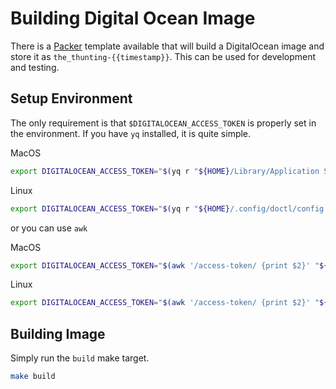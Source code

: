 # Building Digital Ocean Image

There is a [Packer](https:/github.com/hashicorp/packer) template available that will build a DigitalOcean image and store it as `the_thunting-{{timestamp}}`. This can be used for development and testing.

## Setup Environment

The only requirement is that `$DIGITALOCEAN_ACCESS_TOKEN` is properly set in the environment. If you have `yq` installed, it is quite simple.

MacOS

```bash
export DIGITALOCEAN_ACCESS_TOKEN="$(yq r "${HOME}/Library/Application Support/doctl/config.yaml" access-token)
```

Linux

```bash
export DIGITALOCEAN_ACCESS_TOKEN="$(yq r "${HOME}/.config/doctl/config.yaml" access-token)
```

or you can use `awk`

MacOS

```bash
export DIGITALOCEAN_ACCESS_TOKEN="$(awk '/access-token/ {print $2}' "${HOME}/Library/Application Support/doctl/config.yaml")"
```

Linux

```bash
export DIGITALOCEAN_ACCESS_TOKEN="$(awk '/access-token/ {print $2}' "${HOME}/Library/Application Support/doctl/config.yaml")"
```

## Building Image

Simply run the `build` make target.

```bash
make build
```
